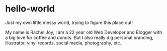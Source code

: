 # hello-world
Just my own little messy world, trying to figure this place out! 

My name is Rachel Joy, I am a 22 year old Web Developer and Blogger with a big love for coffee and donuts. But I also really dig personal branding, illustrator, vinyl records, social media, photography, etc. 
